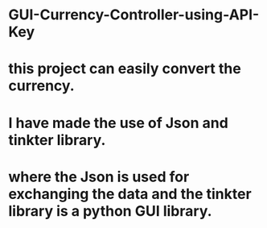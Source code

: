 # GUI-Currency-Controller-using-API-Key
# this project can easily convert the currency.
# I have made the use of Json and tinkter library.
# where the Json is used for exchanging the data and the tinkter library is a python GUI library.
